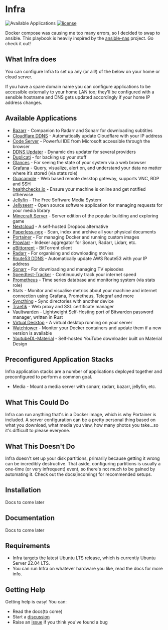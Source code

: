 # Infra

![Available Applications](https://img.shields.io/github/directory-file-count/Ew4n1011/infra/roles?label=Available%20Applications&style=flat-square)
[![license](https://img.shields.io/github/license/DAVFoundation/api_doc.svg?style=flat-square)](https://github.com/Ew4n1011/infra/blob/main/LICENSE)

Docker compose was causing me too many errors, so I decided to swap to ansible. This playbook is heavily inspired by the [ansible-nas](https://github.com/davestephens/ansible-nas) project. Go check it out!

## What Infra does

You can configure Infra to set up any (or all!) of the below on your home or cloud server.

If you have a spare domain name you can configure applications to be accessible externally to your home LAN too; they'll be configured with a sensible hostname and DNS gets updated accordingly if your home IP address changes.

## Available Applications

* [Bazarr](https://github.com/morpheus65535/bazarr) - Companion to Radarr and Sonarr for downloading subtitles
* [Cloudflare DDNS](https://hub.docker.com/r/joshuaavalon/cloudflare-ddns) - Automatically update Cloudflare with your IP address
* [Code Server](https://code.visualstudio.com) - Powerful IDE from Microsoft accessible through the browser
* [DDNS Updater](https://github.com/qdm12/ddns-updater) - Dynamic dns updater for several providers
* [Duplicati](https://www.duplicati.com/) - for backing up your stuff
* [Glances](https://nicolargo.github.io/glances) - For seeing the state of your system via a web browser
* [Grafana](https://grafana.com) - Query, visualize, alert on, and understand your data no matter where it’s stored (via stats role)
* [Guacamole](https://guacamole.apache.org) - Web based remote desktop gateway, supports VNC, RDP and SSH
* [healthchecks.io](https://healthchecks.io) - Ensure your machine is online and get notified otherwise
* [Jellyfin](https://jellyfin.github.io) - The Free Software Media System
* [Jellyseerr](https://github.com/Fallenbagel/jellyseerr) - Open source software application for managing requests for your media library
* [Minecraft Server](https://www.minecraft.net) - Server edition of the popular building and exploring game
* [Nextcloud](https://nextcloud.com) - A self-hosted Dropbox alternative
* [Paperless-ngx](https://github.com/paperless-ngx/paperless-ngx) - Scan, index and archive all your physical documents
* [Portainer](https://portainer.io) - For managing Docker and running custom images
* [Prowlarr](https://github.com/Prowlarr/Prowlarr) - Indexer aggregator for Sonarr, Radarr, Lidarr, etc.
* [qBittorrent](https://www.qbittorrent.org) - BitTorrent client
* [Radarr](https://radarr.video) - For organising and downloading movies
* [Route53 DDNS](https://crazymax.dev/ddns-route53) - Automatically update AWS Route53 with your IP address
* [Sonarr](https://sonarr.tv) - For downloading and managing TV episodes
* [Speedtest-Tracker](https://github.com/alexjustesen/speedtest-tracker) - Continuously track your internet speed
* [Prometheus](https://prometheus.io) - Time series database and monitoring system (via stats role)
* Stats - Monitor and visualise metrics about your machine and internet connection using Grafana, Prometheus, Telegraf and more
* [Syncthing](https://syncthing.net) - Sync directories with another device
* [Traefik](https://traefik.io) - Web proxy and SSL certificate manager
* [Vaultwarden](https://github.com/dani-garcia/vaultwarden) - Lightweight Self-Hosting port of Bitwarden password manager, written in Rust
* [Virtual Desktop](https://hub.docker.com/r/linuxserver/rdesktop) - A virtual desktop running on your server
* [Watchtower](https://github.com/containrrr/watchtower) - Monitor your Docker containers and update them if a new version is available
* [YoutubeDL-Material](https://github.com/Tzahi12345/YoutubeDL-Material) - Self-hosted YouTube downloader built on Material Design

## Preconfigured Application Stacks

Infra application stacks are a number of applications deployed together and preconfigured to perform a common goal.

* Media - Mount a media server with sonarr, radarr, bazarr, jellyfin, etc.

## What This Could Do

Infra can run anything that's in a Docker image, which is why Portainer is included. A server configuration can be a pretty personal thing based on what you download, what media you view, how many photos you take...so it's difficult to please everyone.

## What This Doesn't Do

Infra doesn't set up your disk partitions, primarily because getting it wrong can be incredibly destructive. That aside, configuring partitions is usually a one-time (or very infrequent) event, so there's not much to be gained by automating it. Check out the docs(incoming) for recommended setups.

## Installation

Docs to come later

## Documentation

Docs to come later

## Requirements

* Infra targets the latest Ubuntu LTS release, which is currently Ubuntu Server 22.04 LTS.
* You can run Infra on whatever hardware you like, read the docs for more info.

## Getting Help

Getting help is easy! You can:

* Read the docs(to come)
* Start a [discussion](https://github.com/Ew4n1011/infra/discussions)
* Raise an [issue](https://github.com/Ew4n1011/infra/issues) if you think you've found a bug